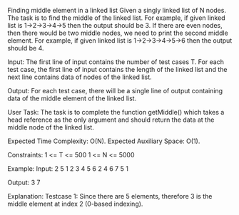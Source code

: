 Finding middle element in a linked list 
Given a singly linked list of N nodes. The task is to find the middle of the linked list. For example, if given linked list is 1->2->3->4->5 then the output should be 3.
If there are even nodes, then there would be two middle nodes, we need to print the second middle element. For example, if given linked list is 1->2->3->4->5->6 then the output should be 4.

Input:
The first line of input contains the number of test cases T. For each test case, the first line of input contains the length of the linked list and the next line contains data of nodes of the linked list.

Output:
For each test case, there will be a single line of output containing data of the middle element of the linked list.

User Task:
The task is to complete the function getMiddle() which takes a head reference as the only argument and should return the data at the middle node of the linked list.

Expected Time Complexity: O(N).
Expected Auxiliary Space: O(1).

Constraints:
1 <= T <= 500
1 <= N <= 5000

Example:
Input:
2
5
1 2 3 4 5
6
2 4 6 7 5 1

Output:
3
7

Explanation:
Testcase 1: Since there are 5 elements, therefore 3 is the middle element at index 2 (0-based indexing).